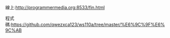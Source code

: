 線上:http://programmermedia.org:8533/fin.html

程式碼:https://github.com/qwezxca123/ws110a/tree/master/%E6%9C%9F%E6%9C%AB


